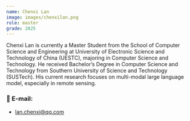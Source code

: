 ```yaml
---
name: Chenxi Lan
image: images/chenxilan.png
role: master
grade: 2025
---
```


Chenxi Lan is currently a Master Student from the School of Computer Science and Engineering at University of Electronic Science and Technology of China (UESTC), majoring in Computer Science and Technology. He received Bachelor’s Degree in Computer Science and Technology from Southern University of Science and Technology (SUSTech). His current research focuses on multi-modal large language model, especially in remote sensing. 

### 📧 E-mail:
- lan.chenxi@qq.com
